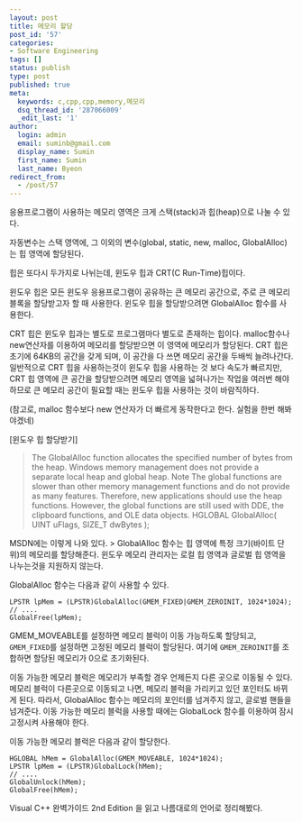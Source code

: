 ```yaml
---
layout: post
title: 메모리 할당
post_id: '57'
categories:
- Software Engineering
tags: []
status: publish
type: post
published: true
meta:
  keywords: c,cpp,cpp,memory,메모리
  dsq_thread_id: '287066009'
  _edit_last: '1'
author:
  login: admin
  email: suminb@gmail.com
  display_name: Sumin
  first_name: Sumin
  last_name: Byeon
redirect_from:
  - /post/57
---
```

응용프로그램이 사용하는 메모리 영역은 크게 스택(stack)과 힙(heap)으로 나눌 수 있다.

자동변수는 스택 영역에, 그 이외의 변수(global, static, new, malloc, GlobalAlloc)는 힙 영역에 할당된다.

힙은 또다시 두가지로 나뉘는데, 윈도우 힙과 CRT(C Run-Time)힙이다.

윈도우 힙은 모든 윈도우 응용프로그램이 공유하는 큰 메모리 공간으로, 주로 큰 메모리 블록을 할당받고자 할 때 사용한다. 윈도우 힙을 할당받으려면 GlobalAlloc 함수를 사용한다.

CRT 힙은 윈도우 힙과는 별도로 프로그램마다 별도로 존재하는 힙이다. malloc함수나 new연산자를 이용하여 메모리를 할당받으면 이 영역에 메모리가 할당된다.
CRT 힙은 초기에 64KB의 공간을 갖게 되며, 이 공간을 다 쓰면 메모리 공간을 두배씩 늘려나간다. 일반적으로 CRT 힙을 사용하는것이 윈도우 힙을 사용하는 것 보다 속도가 빠르지만, CRT 힙 영역에 큰 공간을 할당받으려면 메모리 영역을 넓혀나가는 작업을 여러번 해야 하므로 큰 메모리 공간이 필요할 때는 윈도우 힙을 사용하는 것이 바람직하다.

(참고로, malloc 함수보다 new 연산자가 더 빠르게 동작한다고 한다. 실험을 한번 해봐야겠네)

[윈도우 힙 할당받기]

<blockquote>The GlobalAlloc function allocates the specified number of bytes from the heap. Windows memory management does not provide a separate local heap and global heap.
Note  The global functions are slower than other memory management functions and do not provide as many features. Therefore, new applications should use the heap functions. However, the global functions are still used with DDE, the clipboard functions, and OLE data objects.
HGLOBAL GlobalAlloc( UINT uFlags,  SIZE_T dwBytes );
</blockquote>
MSDN에는 이렇게 나와 있다.
> GlobalAlloc 함수는 힙 영역에 특정 크기(바이트 단위)의 메모리를 할당해준다. 윈도우 메모리 관리자는 로컬 힙 영역과 글로벌 힙 영역을 나누는것을 지원하지 않는다.

GlobalAlloc 함수는 다음과 같이 사용할 수 있다.

	LPSTR lpMem = (LPSTR)GlobalAlloc(GMEM_FIXED|GMEM_ZEROINIT, 1024*1024);
	// ....
	GlobalFree(lpMem);

GMEM_MOVEABLE를 설정하면 메모리 블럭이 이동 가능하도록 할당되고, `GMEM_FIXED`를 설정하면 고정된 메모리 블럭이 할당된다. 여기에 `GMEM_ZEROINIT`를 조합하면 할당된 메모리가 0으로 초기화된다.

이동 가능한 메모리 블럭은 메모리가 부족할 경우 언제든지 다른 곳으로 이동될 수 있다. 메모리 블럭이 다른곳으로 이동되고 나면, 메모리 블럭을 가리키고 있던 포인터도 바뀌게 된다. 따라서, GlobalAlloc 함수는 메모리의 포인터를 넘겨주지 않고, 글로벌 핸들을 넘겨준다. 이동 가능한 메모리 블럭을 사용할 때에는 GlobalLock 함수를 이용하여 잠시 고정시켜 사용해야 한다.

이동 가능한 메모리 블럭은 다음과 같이 할당한다.

	HGLOBAL hMem = GlobalAlloc(GMEM_MOVEABLE, 1024*1024);
	LPSTR lpMem = (LPSTR)GlobalLock(hMem);
	// ....
	GlobalUnlock(hMem);
	GlobalFree(hMem);

Visual C++ 완벽가이드 2nd Edition 을 읽고 나름대로의 언어로 정리해봤다.

